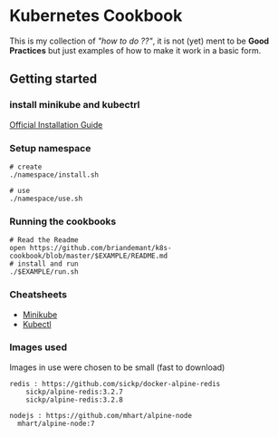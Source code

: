 # Kubernetes Cookbook

This is my collection of *"how to do ??"*, it is not (yet) ment to be **Good Practices** but just
 examples of how to make it work in a basic form.
 
##

## Getting started

### install minikube and kubectrl

[Official Installation Guide](https://github.com/kubernetes/minikube/blob/master/README.md)

### Setup namespace 

	# create 
	./namespace/install.sh
	
	# use
	./namespace/use.sh
	
### Running the cookbooks

	# Read the Readme
	open https://github.com/briandemant/k8s-cookbook/blob/master/$EXAMPLE/README.md
	# install and run
	./$EXAMPLE/run.sh
	
### Cheatsheets

 * [Minikube](docs/CHEATSHEET-MINIKUBE.md)
 * [Kubectl](docs/CHEATSHEET-KUBECTL.md)

### Images used

Images in use were chosen to be small (fast to download)
	 
	redis : https://github.com/sickp/docker-alpine-redis
		sickp/alpine-redis:3.2.7
		sickp/alpine-redis:3.2.8
	
	nodejs : https://github.com/mhart/alpine-node
	  mhart/alpine-node:7